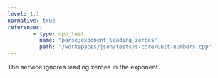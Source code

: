 ```yaml
---
level: 1.1
normative: true
references:
        - type: cpp_test
          name: "parse;exponent;leading zeroes"
          path: "/workspaces/json/tests/s-core/unit-numbers.cpp"
---
```


The service ignores leading zeroes in the exponent.